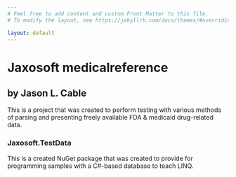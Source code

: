 ```yaml
---
# Feel free to add content and custom Front Matter to this file.
# To modify the layout, see https://jekyllrb.com/docs/themes/#overriding-theme-defaults

layout: default
---
```


# Jaxosoft medicalreference

## by Jason L. Cable

This is a project that was created to perform testing with various methods of parsing and presenting freely available FDA & medicaid drug-related data.

### Jaxosoft.TestData

This is a created NuGet package that was created to provide for programming samples with a C#-based database to teach LINQ.
